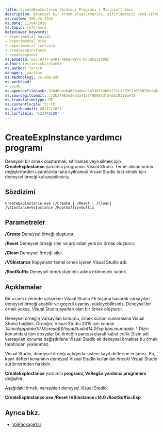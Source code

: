 ```yaml
---
title: CreateExpInstance Yardımcı Programı | Microsoft Docs
description: Deneysel bir örnek oluşturmanızı, sıfırlamanızı veya silmenizi sağlayan CreateExpInstance yardımcı programı hakkında Visual Studio.
ms.custom: SEO-VS-2020
ms.date: 11/04/2016
ms.topic: reference
helpviewer_keywords:
- experimental builds
- experimental hive
- experimental instance
- createexpinstance
- createexpinst
ms.assetid: 03779774-9401-49ae-997c-0c3ab25ed0d5
author: leslierichardson95
ms.author: lerich
manager: jmartens
ms.technology: vs-ide-sdk
ms.workload:
- vssdk
ms.openlocfilehash: 91046edab4693adee21b13616ab8d2f2c1259f11053829bdad23ebcb797bc9ca
ms.sourcegitcommit: c72b2f603e1eb3a4157f00926df2e263831ea472
ms.translationtype: MT
ms.contentlocale: tr-TR
ms.lasthandoff: 08/12/2021
ms.locfileid: "121448188"
---
```

# <a name="createexpinstance-utility"></a>CreateExpInstance yardımcı programı
Deneysel bir örnek oluşturmak, sıfırlamak veya silmek için **CreateExpInstance** yardımcı programını Visual Studio. Temel alınan ürünü değiştirmeden uzantılarda hata ayıklamak Visual Studio test etmek için deneysel örneği kullanabilirsiniz.

## <a name="syntax"></a>Sözdizimi

```
CreateExpInstance.exe [/Create | /Reset | /Clean] /VSInstance=VsInstance /RootSuffix=Suffix
```

## <a name="parameters"></a>Parametreler
 **/Create** Deneysel örneği oluşturur.

 **/Reset** Deneysel örneği siler ve ardından yeni bir örnek oluşturur.

 **/Clean** Deneysel örneği siler.

 **/VSInstance** Kopyalanır temel örnek içeren Visual Studio adı.

 **/RootSuffix** Deneysel örnek dizininin adına eklenecek sonek.

## <a name="remarks"></a>Açıklamalar
 Bir uzantı üzerinde çalışırken Visual Studio F5 tuşuna basarak varsayılan deneysel örneği açabilir ve geçerli uzantıyı yükleyebilirsiniz. Deneysel bir örnek yoksa, Visual Studio ayarları olan bir örnek oluşturur.

 Deneysel örneğin varsayılan konumu, örnek sürüm numarasına Visual Studio bağlıdır. Örneğin, Visual Studio 2015 için konum *%localappdata%\Microsoft\VisualStudio\14.0Exp konumundadır. \\* Dizin konumdaki tüm dosyalar bu örneğin parçası olarak kabul edilir. Dizin adı varsayılan konuma değiştirilene Visual Studio ek deneysel örnekler bu örnek tarafından yüklenmez.

 Visual Studio, deneysel örneği açtığında sistem kayıt defterine erişmez. Bu, kayıt defteri kovanının deneysel Visual Studio kullanılan önceki Visual Studio sürümlerinden farklıdır.

 **CreateExpInstance** yardımcı **programı, VsRegEx yardımcı programını** değiştirir.

 Aşağıdaki örnek, varsayılan deneysel Visual Studio:

 **CreateExpInstance.exe /Reset /VSInstance=14.0 /RootSuffix=Exp**

## <a name="see-also"></a>Ayrıca bkz.
- [VSPackage’lar](../../extensibility/internals/vspackages.md)

